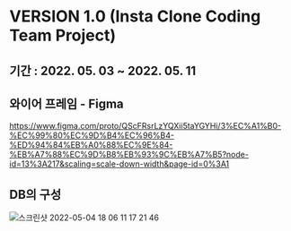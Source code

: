 # VERSION 1.0 (Insta Clone Coding Team Project)

## 기간 : 2022. 05. 03 ~ 2022. 05. 11

## 와이어 프레임 - Figma
https://www.figma.com/proto/QScFRsrLzYQXii5taYGYHi/3%EC%A1%B0-%EC%99%80%EC%9D%B4%EC%96%B4-%ED%94%84%EB%A0%88%EC%9E%84-%EB%A7%88%EC%9D%B8%EB%93%9C%EB%A7%B5?node-id=13%3A217&scaling=scale-down-width&page-id=0%3A1

## DB의 구성

![스크린샷 2022-05-04 18 06 11 17 21 46](https://user-images.githubusercontent.com/102138834/167136066-397af815-08e4-4f1d-9396-d00ea90898e0.png)
